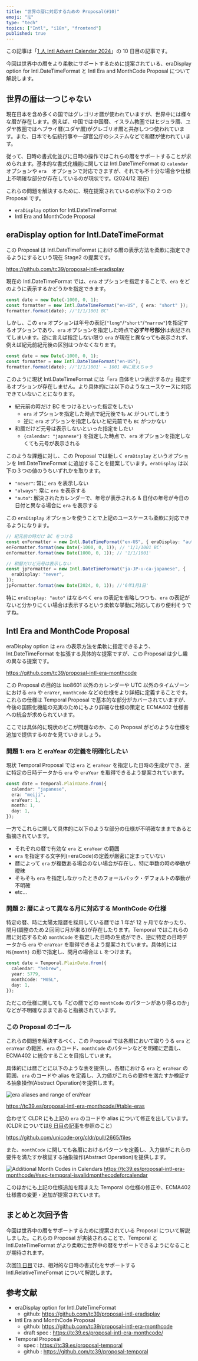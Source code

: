 ```yaml
---
title: "世界の暦に対応するための Proposal(#10)"
emoji: "🗓️"
type: "tech"
topics: ["Intl", "i18n", "frontend"]
published: true
---
```


この記事は「[1 人 Intl Advent Calendar 2024](https://adventar.org/calendars/10555)」の 10 日目の記事です。

今回は世界中の暦をより柔軟にサポートするために提案されている、eraDisplay option for Intl.DateTimeFormat と Intl Era and MonthCode Proposal について解説します。

## 世界の暦は一つじゃない

現在日本を含め多くの国ではグレゴリオ暦が使われていますが、世界中には様々な暦が存在します。例えば、中国では中国暦、イスラム教圏ではヒジュラ暦、ユダヤ教圏ではヘブライ暦(ユダヤ暦)がグレゴリオ暦と共存しつつ使われています。また、日本でも伝統行事や一部官公庁のシステムなどで和暦が使われています。

従って、日時の書式化並びに日時の操作ではこれらの暦をサポートすることが求められます。基本的な書式化機能に関しては Intl.DateTimeFormat の `calendar` オプションや `era`　オプションで対応できますが、それでも不十分な場合や仕様上不明確な部分が存在しているのが現状です。(2024/12 現在)

これらの問題を解決するために、現在提案されているのが以下の 2 つの Proposal です。

- `eraDisplay` option for Intl.DateTimeFormat
- Intl Era and MonthCode Proposal

## eraDisplay option for Intl.DateTimeFormat

この Proposal は Intl.DateTimeFormat における暦の表示方法を柔軟に指定できるようにするという現在 Stage2 の提案です。

https://github.com/tc39/proposal-intl-eradisplay

現在の Intl.DateTimeFormat では、`era` オプションを指定することで、`era` をどのように表示するかどうかを指定できます。

```ts
const date = new Date(-1000, 0, 1);
const formatter = new Intl.DateTimeFormat("en-US", { era: "short" });
formatter.format(date); //'1/1/1001 BC'
```

しかし、この `era` オプションは年号の表記(`"long"`/`"short"`/`"narrow"`)を指定するオプションであり、`era` オプションを指定した時点で**必ず年号部分**は表記されてしまいます。逆に言えば指定しない限り `era` が現在と異なっても表示されず、例えば紀元前紀元後の区別はつかなくなります。

```ts
const date = new Date(-1000, 0, 1);
const formatter = new Intl.DateTimeFormat("en-US");
formatter.format(date); //'1/1/1001' ← 1001 年に見えちゃう
```

このように現状 Intl.DateTimeFormat には「`era` 自体をいつ表示するか」指定するオプションが存在しません。より具体的には以下のようなユースケースに対応できていないことになります。

- 紀元前の時だけ BC をつけるといった指定をしたい
  - `era` オプションを指定した時点で紀元後でも `AC` がついてしまう
  - 逆に `era` オプションを指定しないと紀元前でも `BC` がつかない
- 和暦だけど元号は表示しないといった指定をしたい
  - `{calendar: "japanese"}` を指定した時点で、`era` オプションを指定しなくても元号が表示される

このような課題に対し、この Proposal では新しく `eraDisplay` というオプションを Intl.DateTimeFormat に追加することを提案しています。`eraDisplay` は以下の３つの値のうちいずれかを取ります。

- `"never"`: 常に `era` を表示しない
- `"always"`: 常に `era` を表示する
- `"auto"`: 解決されたカレンダーで、年号が表示される & 日付の年号が今日の日付と異なる場合に `era` を表示する

この `eraDisplay` オプションを使うことで上記のユースケースも柔軟に対応できるようになります。

```ts
// 紀元前の時だけ BC をつける
const enFormatter = new Intl.DateTimeFormat("en-US", { eraDisplay: "auto" });
enFormatter.format(new Date(-1000, 0, 1)); // '1/1/1001 BC'
enFormatter.format(new Date(1000, 0, 1)); // '1/1/1001'

// 和暦だけど元号は表示しない
const jpFormatter = new Intl.DateTimeFormat("ja-JP-u-ca-japanese", {
  eraDisplay: "never",
});
jpFormatter.format(new Date(2024, 0, 1)); //'6年1月1日'
```

特に `eraDisplay: "auto"` はなるべく `era` の表記を省略しつつも、`era` の表記がないと分かりにくい場合は表示するという柔軟な挙動に対応しており便利そうですね。

## Intl Era and MonthCode Proposal

eraDisplay option は `era` の表示方法を柔軟に指定できるよう、 Int.DateTimeFormat を拡張する具体的な提案ですが、この Proposal は少し趣の異なる提案です。

https://github.com/tc39/proposal-intl-era-monthcode

この Proposal の目的は iso8601 以外のカレンダーや UTC 以外のタイムゾーンにおける `era` や `eraYer`, `monthCode` などの仕様をより詳細に定義することです。これらの仕様は Temporal Proposal で基本的な部分がカバーされていますが、今後の国際化機能の充実のためにもより詳細な仕様の策定と ECMA402 仕様書への統合が求められています。

ここでは具体的に現状のどこが問題なのか、この Proposal がどのような仕様を追加で提供するのかを見ていきましょう。

### 問題 1: era と eraYear の定義を明確化したい

現状 Temporal Proposal では `era` と `eraYear` を指定した日時の生成ができ、逆に特定の日時データから `era` や `eraYear` を取得できるよう提案されています。

```ts
const date = Temporal.PlainDate.from({
  calendar: "japanese",
  era: "meiji",
  eraYear: 1,
  month: 1,
  day: 1,
});
```

一方でこれらに関して具体的に以下のような部分の仕様が不明確なままであると指摘されています。

- それぞれの暦で有効な `era` と `eraYear` の範囲
- `era` を指定する文字列(=eraCode)の定義が厳密に定まっていない
- 暦によって `era` が複数ある場合のない場合が存在し、特に単数の時の挙動が曖昧
- そもそも `era` を指定しなかったときのフォールバック・デフォルトの挙動が不明確
- etc...

### 問題 2: 暦によって異なる月に対応する MonthCode の仕様

特定の暦、時に太陽太陰暦を採用している暦では 1 年が 12 ヶ月でなかったり、閏月(調整のため２回同じ月が来る)が存在したります。Temporal ではこれらの暦に対応するため `monthCode` を指定した日時の生成ができ、逆に特定の日時データから `era` や `eraYear` を取得できるよう提案されています。具体的には `M${month}` の形で指定し、閏月の場合は `L` をつけます。

```ts
const date = Temporal.PlainDate.from({
  calendar: "hebrew",
  year: 5779,
  monthCode: "M05L",
  day: 1,
});
```

ただこの仕様に関しても「どの暦でどの `monthCode` のパターンがあり得るのか」などが不明確なままであると指摘されています。

### この Proposal のゴール

これらの問題を解決するべく、この Proposal では各暦において取りうる `era` と `eraYear` の範囲、`era` のコード、`monthCode` のパターンなどを明確に定義し、ECMA402 に統合することを目指しています。

具体的には暦ごとに以下のような表を提供し、各暦における `era` と `eraYear` の範囲、`era` のコードや alias を定義し、入力値がこれらの要件を満たすか検証する抽象操作(Abstract Operation)を提供します。

![era aliases and range of eraYear](/images/intlAdventCalendar24_10/eraTable.png)

https://tc39.es/proposal-intl-era-monthcode/#table-eras

合わせて CLDR にも上記の `era` のコードや alias について修正を出しています。(CLDR については[6 日目の記事](https://zenn.dev/sajikix/articles/intl-advent-calendar-24-06)を参照のこと)

https://github.com/unicode-org/cldr/pull/2665/files

また、`monthCode` に関しても各暦におけるパターンを定義し、入力値がこれらの要件を満たすか検証する抽象操作(Abstract Operation)を提供します。

![Additional Month Codes in Calendars](/images/intlAdventCalendar24_10/monthCode.png)
https://tc39.es/proposal-intl-era-monthcode/#sec-temporal-isvalidmonthecodeforcalendar

このほかにも上記の仕様追加を踏まえた Temporal の仕様の修正や、ECMA402 仕様書の変更・追加が提案されています。

## まとめと次回予告

今回は世界中の暦をサポートするために提案されている Proposal について解説しました。これらの Proposal が実装されることで、Temporal と Intl.DateTimeFormat がより柔軟に世界中の暦をサポートできるようになることが期待されます。

次回[11 日目](https://zenn.dev/sajikix/articles/intl-advent-calendar-24-11)では、相対的な日時の書式化をサポートする Intl.RelativeTimeFormat について解説します。

## 参考文献

- eraDisplay option for Intl.DateTimeFormat
  - github: https://github.com/tc39/proposal-intl-eradisplay
- Intl Era and MonthCode Proposal
  - github: https://github.com/tc39/proposal-intl-era-monthcode
  - draft spec : https://tc39.es/proposal-intl-era-monthcode/
- Temporal Proposal
  - spec : https://tc39.es/proposal-temporal
  - github : https://github.com/tc39/proposal-temporal
